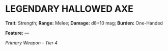 # LEGENDARY HALLOWED AXE

**Trait:** Strength; **Range:** Melee; **Damage:** d8+10 mag; **Burden:** One-Handed

**Feature:** —

*Primary Weapon - Tier 4*
